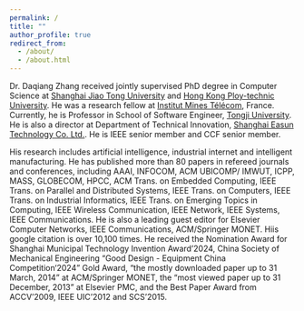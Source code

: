 ```yaml
---
permalink: /
title: ""
author_profile: true
redirect_from: 
  - /about/
  - /about.html
---
```


Dr. Daqiang Zhang received jointly supervised PhD degree in Computer Science at [Shanghai Jiao Tong University](http://www.sjtu.edu.cn)  and [Hong Kong Ploy-technic University](https://www.polyu.edu.hk/). He was a research fellow at [Institut Mines Télécom](https://www.imt.fr/), France. Currently, he is Professor in School of Software Engineer, [Tongji University](http://www.tongji.edu.cn). He is also a director at Department of Technical Innovation, [Shanghai Easun Technology Co. Ltd.](https://www.easun-tech.com). He is IEEE senior member and CCF senior member. 

His research includes artificial intelligence, industrial internet and intelligent manufacturing. He has published more than 80 papers in refereed journals and conferences, including AAAI, INFOCOM, ACM UBICOMP/ IMWUT, ICPP, MASS, GLOBECOM, HPCC, ACM Trans. on Embedded Computing, IEEE Trans. on Parallel and Distributed Systems, IEEE Trans. on Computers, IEEE Trans. on Industrial Informatics, IEEE Trans. on Emerging Topics in Computing, IEEE Wireless Communication, IEEE Network, IEEE Systems, IEEE Communications. He is also a leading guest editor for Elsevier Computer Networks, IEEE Communications, ACM/Springer MONET.  Hiis google citation is over 10,100 times.
He received the Nomination Award for Shanghai Municipal Technology Invention Award’2024, China Society of Mechanical Engineering “Good Design - Equipment China Competition‘2024” Gold Award, “the mostly downloaded paper up to 31 March, 2014” at ACM/Springer MONET, the “most viewed paper up to 31 December, 2013” at Elsevier PMC, and the Best Paper Award from ACCV’2009, IEEE UIC’2012 and SCS’2015.


